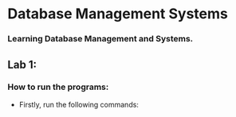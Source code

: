 ﻿# Database Management Systems
### Learning Database Management and Systems.

## Lab 1:
### How to run the programs:
- Firstly, run the following commands:
